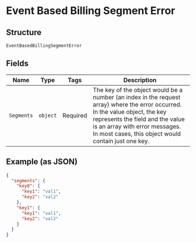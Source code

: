 
# Event Based Billing Segment Error

## Structure

`EventBasedBillingSegmentError`

## Fields

| Name | Type | Tags | Description |
|  --- | --- | --- | --- |
| `Segments` | `object` | Required | The key of the object would be a number (an index in the request array) where the error occurred. In the value object, the key represents the field and the value is an array with error messages. In most cases, this object would contain just one key. |

## Example (as JSON)

```json
{
  "segments": {
    "key0": {
      "key1": "val1",
      "key2": "val2"
    },
    "key1": {
      "key1": "val1",
      "key2": "val2"
    }
  }
}
```

